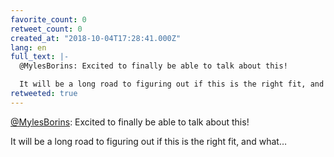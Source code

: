 ```yaml
---
favorite_count: 0
retweet_count: 0
created_at: "2018-10-04T17:28:41.000Z"
lang: en
full_text: |-
  @MylesBorins: Excited to finally be able to talk about this!

  It will be a long road to figuring out if this is the right fit, and what…
retweeted: true
---
```


[@MylesBorins](https://twitter.com/MylesBorins): Excited to finally be able to
talk about this!

It will be a long road to figuring out if this is the right fit, and what…
